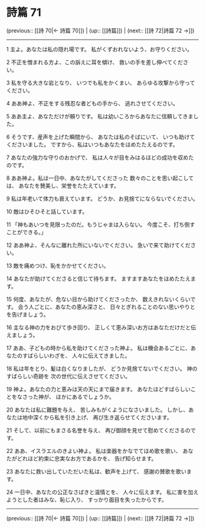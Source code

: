 # 詩篇 71

(previous:: [[詩 70|← 詩篇 70]]) | (up:: [[詩篇]]) | (next:: [[詩 72|詩篇 72 →]])

***


1 主よ。あなたは私の隠れ場です。 私がくずおれないよう、お守りください。 

2 不正を憎まれる方よ、この訴えに耳を傾け、 救いの手を差し伸べてください。 

3 私を守る大きな岩となり、 いつでも私をかくまい、 あらゆる攻撃から守ってください。 

4 ああ神よ、不正をする残忍な者どもの手から、 逃れさせてください。 

5 ああ主よ、あなただけが頼りです。 私は幼いころからあなたに信頼してきました。 

6 そうです、産声を上げた瞬間から、 あなたは私のそばにいて、 いつも助けてくださいました。 ですから、私はいつもあなたをほめたたえるのです。 

7 あなたの強力な守りのおかげで、 私は人々が目をみはるほどの成功を収めたのです。 

8 ああ神よ。私は一日中、あなたがしてくださった 数々のことを思い起こしては、 あなたを賛美し、栄誉をたたえています。 

9 私は年老いて体力も衰えています。 どうか、お見捨てにならないでください。 

10 敵はひそひそと話しています。 

11 「神もあいつを見限ったのだ。もうじゃまは入らない。 今度こそ、打ち倒すことができる。」 

12 ああ神よ、そんなに離れた所にいないでください。 急いで来て助けてください。 

13 敵を痛めつけ、恥をかかせてください。 

14 あなたが助けてくださると信じて待ちます。 ますますあなたをほめたたえます。 

15 何度、あなたが、危ない目から助けてくださったか、 数えきれないくらいです。 会う人ごとに、あなたの恵み深さと、 日々とぎれることのない思いやりとを告げましょう。 

16 主なる神の力をおびて歩き回り、 正しくて恵み深いお方はあなただけだと伝えましょう。 

17 ああ、子どもの時から私を助けてくださった神よ。 私は機会あるごとに、あなたのすばらしいわざを、 人々に伝えてきました。 

18 私は年をとり、髪は白くなりましたが、 どうか見捨てないでください。 神のすばらしい奇跡を 次の世代に伝えさせてください。 

19 神よ。あなたの力と恵みは天の天にまで届きます。 あなたほどすばらしいことをなさった神が、 ほかにあるでしょうか。 

20 あなたは私に難題を与え、 苦しみもがくようになさいました。 しかし、あなたは地中深くから私を引き上げ、 再び生き返らせてくださいます。 

21 そして、以前にもまさる名誉を与え、 再び御顔を見せて慰めてくださるのです。 

22 ああ、イスラエルのきよい神よ。 私は楽器をかなでてほめ歌を歌い、 あなたがどれほど約束に忠実なお方であるかを、 告げ知らせます。 

23 あなたに救い出していただいた私は、歓声を上げて、 感謝の賛歌を歌います。 

24 一日中、あなたの公正なさばきと温情とを、 人々に伝えます。 私に害を加えようとした者はみな、恥じ入り、 すっかり面目を失ったからです。

***

(previous:: [[詩 70|← 詩篇 70]]) | (up:: [[詩篇]]) | (next:: [[詩 72|詩篇 72 →]])
